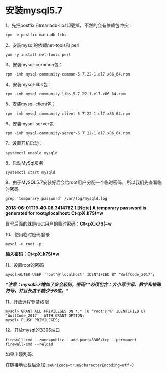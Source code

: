 # 安装mysql5.7

1、先把postfix 和mariadb-libs卸载掉，不然的会有依赖包冲突：

```shell
rpm -e postfix mariadb-libs
```

2、安装mysql的依赖net-tools和 perl

```shell
yum -y install net-tools perl
```

3、安装mysql-common包：

```shell
rpm -ivh mysql-community-common-5.7.22-1.el7.x86_64.rpm
```

4、安装mysql-libs包：

```shell
rpm -ivh mysql-community-libs-5.7.22-1.el7.x86_64.rpm
```

5、安装mysql-client包；

```shell
rpm -ivh mysql-community-client-5.7.22-1.el7.x86_64.rpm
```

6、安装mysql-server包

```shell
rpm -ivh mysql-community-server-5.7.22-1.el7.x86_64.rpm
```

7、设置开机启动：

```shell
systemctl enable mysqld
```

8、启动MySql服务

```shell
systemctl start mysqld
```

9、由于MySQL5.7安装好后会给root用户分配一个临时密码，所以我们先查看临时密码

```shell
grep 'temporary password' /var/log/mysqld.log
```

**2018-06-01T19:40:08.341478Z 1 [Note] A temporary password is generated for root@localhost: Ct<pX.k7S(=w**

冒号后面的就是root用户的临时密码：**Ct<pX.k7S(=w**

10、使用临时密码登录

```shell
mysql -u root -p
```

**输入密码：Ct<pX.k7S(=w**

11、设置root的密码

```mysql
mysql>ALTER USER 'root'@'localhost' IDENTIFIED BY 'WolfCode_2017';
```

***\*注意：mysql5.7增加了安全级别，密码\*******\*必须包含：大小写字母、数字和特殊符号，并且长度不能少于8位。\****

11、开放远程登录权限

```mysql
mysql> GRANT ALL PRIVILEGES ON *.* TO 'root'@'%' IDENTIFIED BY 'WolfCode_2017'  WITH GRANT OPTION;
mysql> FLUSH PRIVILEGES;
```

12、开放mysql的3306端口

```shell
firewall-cmd --zone=public --add-port=3306/tcp --permanent
firewall-cmd --reload
```

如果出现乱码:

在链接地址栏后添加`useUnicode=true&characterEncoding=utf-8`

 

 